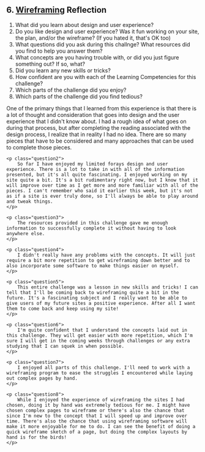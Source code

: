 ## 6. [Wireframing](6_wireframing/readme.md) Reflection
<div class="questions">
	<ol>
		<li>What did you learn about design and user experience?</li>
		<li>Do you like design and user experience? Was it fun working on your site, the plan, and/or the wireframe? (If you hated it, that's OK too)</li>
		<li>What questions did you ask during this challnge? What resources did you find to help you answer them?</li>
		<li>What concepts are you having trouble with, or did you just figure something out? If so, what?</li>
		<li>Did you learn any new skills or tricks?</li>
		<li>How confident are you with each of the Learning Competencies for this challenge?</li>
		<li>Which parts of the challenge did you enjoy?</li>
		<li>Which parts of the challenge did you find tedious?</li>
	</ol>
</div>

<div class="answers">
	<p class="question1">
		One of the primary things that I learned from this experience is that there is a lot of thought and consideration that goes into design and the user experience that I didn't know about. I had a rough idea of what goes on during that process, but after completing the reading associated with the design process, I realize that in reality I had no idea. There are so many pieces that have to be considered and many approaches that can be used to complete those pieces.
	</p>

	<p class="question2">
		So far I have enjoyed my limited forays design and user experience. There is a lot to take in with all of the information presented, but it's all quite fascinating. I enjoyed working on my site quite a bit. It's a bit rudimentary right now, but I know that it will improve over time as I get more and more familiar with all of the pieces. I can't remember who said it earlier this week, but it's not as if a site is ever truly done, so I'll always be able to play around and tweak things.
	</p>

	<p class="question3">
		The resources provided in this challenge gave me enough information to successfully complete it without having to look anywhere else.
	</p>

	<p class="question4">
		I didn't really have any problems with the concepts. It will just require a bit more repetition to get wireframing down better and to also incorporate some software to make things easier on myself. 
	</p>

	<p class="question5">
		This entire challenge was a lesson in new skills and tricks! I can tell that I'll be coming back to wireframing quite a bit in the future. It's a fascinating subject and I really want to be able to give users of my future sites a positive experience. After all I want them to come back and keep using my site!
	</p>

	<p class="question6">
		I'm quite confident that I understand the concepts laid out in this challenge. They will get easier with more repetition, which I'm sure I will get in the coming weeks through challenges or any extra studying that I can squek in when possible.
	</p>

	<p class="question7">
		I enjoyed all parts of this challenge. I'll need to work with a wireframing program to ease the struggles I encountered while laying out complex pages by hand. 
	</p>

	<p class="question8">
		While I enjoyed the experience of wireframing the sites I had chosen, doing it by hand was extremely tedious for me. I might have chosen complex pages to wireframe or there's also the chance that since I'm new to the concept that I will speed up and improve over time. There's also the chance that using wireframing software will make it more enjoyable for me to do. I can see the benefit of doing a quick wireframe sketch of a page, but doing the complex layouts by hand is for the birds! 
	</p>
</div>